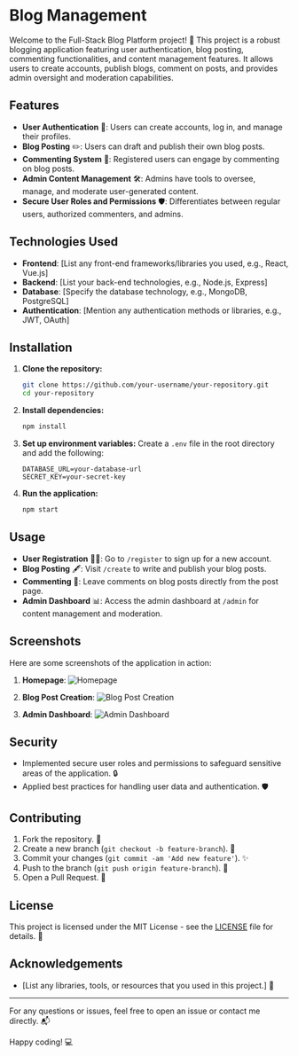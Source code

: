 # Blog Management 

Welcome to the Full-Stack Blog Platform project! 🌟 This project is a robust blogging application featuring user authentication, blog posting, commenting functionalities, and content management features. It allows users to create accounts, publish blogs, comment on posts, and provides admin oversight and moderation capabilities.

## Features

- **User Authentication** 🔑: Users can create accounts, log in, and manage their profiles.
- **Blog Posting** ✏️: Users can draft and publish their own blog posts.
- **Commenting System** 💬: Registered users can engage by commenting on blog posts.
- **Admin Content Management** 🛠️: Admins have tools to oversee, manage, and moderate user-generated content.
- **Secure User Roles and Permissions** 🛡️: Differentiates between regular users, authorized commenters, and admins.

## Technologies Used

- **Frontend**: [List any front-end frameworks/libraries you used, e.g., React, Vue.js]
- **Backend**: [List your back-end technologies, e.g., Node.js, Express]
- **Database**: [Specify the database technology, e.g., MongoDB, PostgreSQL]
- **Authentication**: [Mention any authentication methods or libraries, e.g., JWT, OAuth]

## Installation

1. **Clone the repository:**
    ```bash
    git clone https://github.com/your-username/your-repository.git
    cd your-repository
    ```

2. **Install dependencies:**
    ```bash
    npm install
    ```

3. **Set up environment variables:**
    Create a `.env` file in the root directory and add the following:
    ```env
    DATABASE_URL=your-database-url
    SECRET_KEY=your-secret-key
    ```

4. **Run the application:**
    ```bash
    npm start
    ```

## Usage

- **User Registration** 🧑‍💻: Go to `/register` to sign up for a new account.
- **Blog Posting** 🖋️: Visit `/create` to write and publish your blog posts.
- **Commenting** 💭: Leave comments on blog posts directly from the post page.
- **Admin Dashboard** 📊: Access the admin dashboard at `/admin` for content management and moderation.

## Screenshots

Here are some screenshots of the application in action:

1. **Homepage**:
   ![Homepage](path-to-homepage-screenshot.png)

2. **Blog Post Creation**:
   ![Blog Post Creation](path-to-blog-post-creation-screenshot.png)

3. **Admin Dashboard**:
   ![Admin Dashboard](path-to-admin-dashboard-screenshot.png)

## Security

- Implemented secure user roles and permissions to safeguard sensitive areas of the application. 🔒
- Applied best practices for handling user data and authentication. 🛡️

## Contributing

1. Fork the repository. 🍴
2. Create a new branch (`git checkout -b feature-branch`). 🌿
3. Commit your changes (`git commit -am 'Add new feature'`). ✨
4. Push to the branch (`git push origin feature-branch`). 🚀
5. Open a Pull Request. 🔄

## License

This project is licensed under the MIT License - see the [LICENSE](LICENSE) file for details. 📜

## Acknowledgements

- [List any libraries, tools, or resources that you used in this project.] 🙏

---

For any questions or issues, feel free to open an issue or contact me directly. 📬

Happy coding! 💻

